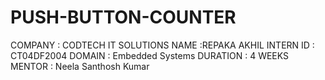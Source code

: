 # PUSH-BUTTON-COUNTER
COMPANY : CODTECH IT SOLUTIONS
NAME :REPAKA AKHIL
INTERN ID : CT04DF2004
DOMAIN : Embedded Systems
DURATION : 4 WEEKS
MENTOR : Neela Santhosh Kumar
